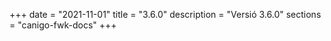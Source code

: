 +++
date        = "2021-11-01"
title       = "3.6.0"
description = "Versió 3.6.0"
sections    = "canigo-fwk-docs"
+++